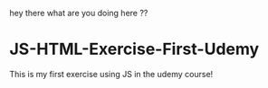 hey there what are you doing here ??

# JS-HTML-Exercise-First-Udemy
This is my first exercise using JS in the udemy course!
